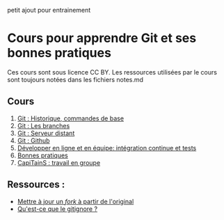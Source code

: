 petit ajout pour entrainement

# Cours pour apprendre Git et ses bonnes pratiques

Ces cours sont sous licence CC BY. Les ressources utilisées par le cours sont toujours notées dans les fichiers notes.md

## Cours

1. [Git : Historique, commandes de base](./cours-1)
2. [Git : Les branches](./cours-2)
3. [Git : Serveur distant](./cours-3)
4. [Git : Github](./cours-4)
5. [Développer en ligne et en équipe: intégration continue et tests](./cours-5)
6. [Bonnes pratiques](./cours-6)
7. [CapiTainS : travail en groupe](./cours-7)

## Ressources : 

- [Mettre à jour un *fork* à partir de l'original](https://help.github.com/articles/syncing-a-fork/)
- [Qu'est-ce que le gitignore ?](GITIGNORE.MD)
